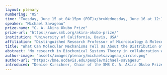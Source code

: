 ```yaml
---
layout: plenary
numbering: "05"
time: "Tuesday, June 15 at 04:15pm (PDT)</br>Wednesday, June 16 at 12:15am (BST)</br>Wednesday, June 16 08:15am (KST)"
speaker: "Michael Savageau"
prize-name: "C. A. Akira Okubo Prize"
prize-url: "https://www.smb.org/akira-okubo-prize/"
institution: "University of California, Davis, USA"
affiliation: "Distinguished Research Professor of Microbiology & Molecular Genetics and Biomedical Engineering"
title: "What Can Molecular Mechanisms Tell Us About the Distribution of Mutant Phenotypes and Their Evolution?"
abstract: "My research in Biochemical Systems Theory in collaboration with colleagues has shown that the architecture of mechanistic models can predict numerous properties within and among biochemical phenotypes without knowledge of the underlying biochemical kinetic parameters.  In the past decade, this research led to the development of a novel phenotype-centric modeling strategy with several advantages over the conventional simulation-centric approach.  Here I report on work done in collaboration with Miguel Valderrama-Gómez extending the phenotype-centric approach to address one of the most fundamental problems in population genetics and evolution:  predicting the distribution of phenotype diversity generated by mutation and available for innovation by selection.  I show that minimal knowledge of the molecular system allows prediction of phenotype-specific mutation rate constants and equilibrium distributions of phenotype diversity in populations undergoing steady-state exponential growth.  As a proof-of-principle, I provide a case study involving a small molecular system, a primordial circadian clock, and suggest experimental approaches for testing the theory."
author-image: "assets/images/plenary/michaelsavageau_circle.png"
author-url: "https://bme.ucdavis.edu/people/michael-savageau"
introduced: "Denise Kirschner, Chair of the SMB C. A. Akira Okubo Prize Committee"
---
```



